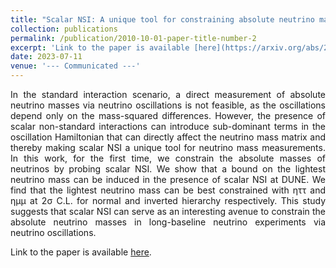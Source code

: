 ```yaml
---
title: "Scalar NSI: A unique tool for constraining absolute neutrino masses via ν-oscillations"
collection: publications
permalink: /publication/2010-10-01-paper-title-number-2
excerpt: 'Link to the paper is available [here](https://arxiv.org/abs/2307.05348).'
date: 2023-07-11
venue: '--- Communicated ---'
---
```

<p style="text-align: justify;">
In the standard interaction scenario, a direct measurement of absolute neutrino masses via neutrino oscillations is not feasible, as the oscillations depend only on the mass-squared differences. However, the presence of scalar non-standard interactions can introduce sub-dominant terms in the oscillation Hamiltonian that can directly affect the neutrino mass matrix and thereby making scalar NSI a unique tool for neutrino mass measurements. In this work, for the first time, we constrain the absolute masses of neutrinos by probing scalar NSI. We show that a bound on the lightest neutrino mass can be induced in the presence of scalar NSI at DUNE. We find that the lightest neutrino mass can be best constrained with ηττ and ημμ at 2σ C.L. for normal and inverted hierarchy respectively. This study suggests that scalar NSI can serve as an interesting avenue to constrain the absolute neutrino masses in long-baseline neutrino experiments via neutrino oscillations.
</p>

Link to the paper is available [here](https://arxiv.org/abs/2307.05348).

